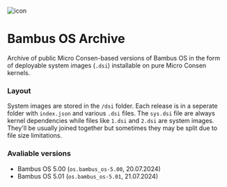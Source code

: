 ![icon](https://media.discordapp.net/attachments/1165612747128582146/1265238016268570705/bambus_os_icon.png?ex=66a0c83a&is=669f76ba&hm=12ce6d1535ea833051348a017db792c6ae09fe7bdf684b314928ea12fb8f27be&=&format=webp&quality=lossless&width=308&height=308)

# Bambus OS Archive
Archive of public Micro Consen-based versions of Bambus OS in the form of deployable system images (`.dsi`) installable on pure Micro Consen kernels.

### Layout
System images are stored in the `/dsi` folder. Each release is in a seperate folder with `index.json` and various `.dsi` files. The `sys.dsi` file are always kernel dependencies while files like `1.dsi` and `2.dsi` are system images. They'll be usually joined together but sometimes they may be split due to file size limitations.

### Avaliable versions
- Bambus OS 5.00 (`os.bambus_os-5.00`, 20.07.2024)
- Bambus OS 5.01 (`os.bambus_os-5.01`, 21.07.2024)